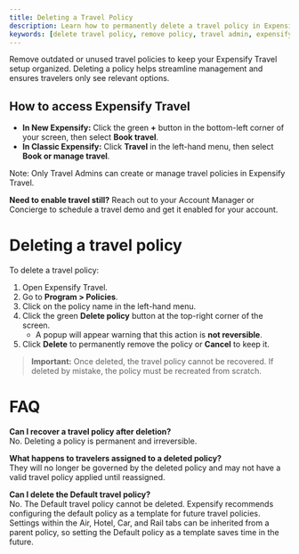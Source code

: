 ```yaml
---
title: Deleting a Travel Policy
description: Learn how to permanently delete a travel policy in Expensify Travel.
keywords: [delete travel policy, remove policy, travel admin, expensify travel settings, spotnana policy]
---
```


Remove outdated or unused travel policies to keep your Expensify Travel setup organized. Deleting a policy helps streamline management and ensures travelers only see relevant options.

## How to access Expensify Travel

- **In New Expensify:** Click the green **+** button in the bottom-left corner of your screen, then select **Book travel**.
- **In Classic Expensify:** Click **Travel** in the left-hand menu, then select **Book or manage travel**.

Note: Only Travel Admins can create or manage travel policies in Expensify Travel.

**Need to enable travel still?** Reach out to your Account Manager or Concierge to schedule a travel demo and get it enabled for your account.

# Deleting a travel policy

To delete a travel policy:
1. Open Expensify Travel.
2. Go to **Program > Policies**.
3. Click on the policy name in the left-hand menu.
4. Click the green **Delete policy** button at the top-right corner of the screen.
    - A popup will appear warning that this action is **not reversible**.
5. Click **Delete** to permanently remove the policy or **Cancel** to keep it.

> **Important:** Once deleted, the travel policy cannot be recovered. If deleted by mistake, the policy must be recreated from scratch.

# FAQ

**Can I recover a travel policy after deletion?**  
No. Deleting a policy is permanent and irreversible.

**What happens to travelers assigned to a deleted policy?**  
They will no longer be governed by the deleted policy and may not have a valid travel policy applied until reassigned.

**Can I delete the Default travel policy?**  
No. The Default travel policy cannot be deleted. Expensify recommends configuring the default policy as a template for future travel policies. Settings within the Air, Hotel, Car, and Rail tabs can be inherited from a parent policy, so setting the Default policy as a template saves time in the future.

